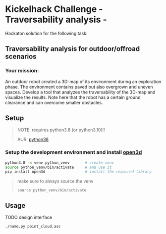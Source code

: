 # Kickelhack Challenge - Traversability analysis -

Hackaton solution for the following task:

## Traversability analysis for outdoor/offroad scenarios
### Your mission:
An outdoor robot created a 3D-map of its environment during
an exploration phase.
The environment contains paved but also overgrown
and uneven spaces.
Develop a tool that analyzes the traversability of the
3D-map and visualize the results.
Note here that the robot has a certain
ground clearance and can overcome smaller obstacles.
## Setup

> NOTE: requires python3.8 (or python3.10)!!
>
> AUR: [python38](https://aur.archlinux.org/packages/python38)


### Setup the development environment and install [open3d](https://www.open3d.org)
```bash
python3.8 -m venv python_venv       # create venv
source python_venv/bin/activate     # and use it
pip install open3d                  # install the required library
```

> make sure to always source the venv 
> 
> `source python_venv/bin/activate`


## Usage
TODO design interface
```bash
./name.py point_cloud.asc 
```
